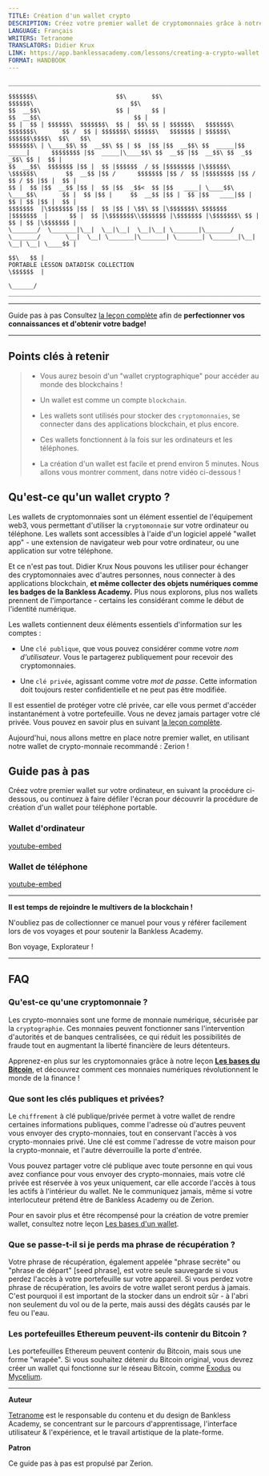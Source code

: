 ```yaml
---
TITLE: Création d'un wallet crypto
DESCRIPTION: Créez votre premier wallet de cryptomonnaies grâce à notre guide étape par étape.
LANGUAGE: Français
WRITERS: Tetranome
TRANSLATORS: Didier Krux
LINK: https://app.banklessacademy.com/lessons/creating-a-crypto-wallet
FORMAT: HANDBOOK
---
```


```
__________________________________________________________________________________________________________________________________________________________

$$$$$$$\                      $$\       $$\                                      $$$$$$\                           $$\                                   
$$  __$$\                     $$ |      $$ |                                    $$  __$$\                          $$ |                                  
$$ |  $$ | $$$$$$\  $$$$$$$\  $$ |  $$\ $$ | $$$$$$\   $$$$$$$\  $$$$$$$\       $$ /  $$ | $$$$$$$\ $$$$$$\   $$$$$$$ | $$$$$$\  $$$$$$\$$$$\  $$\   $$\ 
$$$$$$$\ | \____$$\ $$  __$$\ $$ | $$  |$$ |$$  __$$\ $$  _____|$$  _____|      $$$$$$$$ |$$  _____|\____$$\ $$  __$$ |$$  __$$\ $$  _$$  _$$\ $$ |  $$ |
$$  __$$\  $$$$$$$ |$$ |  $$ |$$$$$$  / $$ |$$$$$$$$ |\$$$$$$\  \$$$$$$\        $$  __$$ |$$ /      $$$$$$$ |$$ /  $$ |$$$$$$$$ |$$ / $$ / $$ |$$ |  $$ |
$$ |  $$ |$$  __$$ |$$ |  $$ |$$  _$$<  $$ |$$   ____| \____$$\  \____$$\       $$ |  $$ |$$ |     $$  __$$ |$$ |  $$ |$$   ____|$$ | $$ | $$ |$$ |  $$ |
$$$$$$$  |\$$$$$$$ |$$ |  $$ |$$ | \$$\ $$ |\$$$$$$$\ $$$$$$$  |$$$$$$$  |      $$ |  $$ |\$$$$$$$\\$$$$$$$ |\$$$$$$$ |\$$$$$$$\ $$ | $$ | $$ |\$$$$$$$ |
\_______/  \_______|\__|  \__|\__|  \__|\__| \_______|\_______/ \_______/       \__|  \__| \_______|\_______| \_______| \_______|\__| \__| \__| \____$$ |
                                                                                                                                               $$\   $$ |
PORTABLE LESSON DATADISK COLLECTION                                                                                                            \$$$$$$  |
                                                                                                                                                \______/
__________________________________________________________________________________________________________________________________________________________
```

---

Guide pas à pas Consultez [la leçon complète](https://app.banklessacademy.com/lessons/wallet-basics) afin de **perfectionner vos connaissances et d'obtenir votre badge!**

---

## Points clés à retenir

> - Vous aurez besoin d'un "wallet cryptographique" pour accéder au monde des blockchains !
>
> - Un wallet est comme un compte `blockchain`.
>
> - Les wallets sont utilisés pour stocker des `cryptomonnaies`, se connecter dans des applications blockchain, et plus encore.
>
> - Ces wallets fonctionnent à la fois sur les ordinateurs et les téléphones.
>
> - La création d'un wallet est facile et prend environ 5 minutes. Nous allons vous montrer comment, dans notre vidéo ci-dessous !

## Qu'est-ce qu'un wallet crypto ?

Les wallets de cryptomonnaies sont un élément essentiel de l'équipement web3, vous permettant d'utiliser la `cryptomonnaie` sur votre ordinateur ou téléphone. Les wallets sont accessibles à l'aide d'un logiciel appelé "wallet app" - une extension de navigateur web pour votre ordinateur, ou une application sur votre téléphone.

Et ce n'est pas tout. Didier Krux Nous pouvons les utiliser pour échanger des cryptomonnaies avec d'autres personnes, nous connecter à des applications blockchain, **et même collecter des objets numériques comme les badges de la Bankless Academy.** Plus nous explorons, plus nos wallets prennent de l'importance - certains les considérant comme le début de l'identité numérique.

Les wallets contiennent deux éléments essentiels d'information sur les comptes :

- Une `clé publique`, que vous pouvez considérer comme votre _nom d'utilisateur_. Vous le partagerez publiquement pour recevoir des cryptomonnaies.

- Une `clé privée`, agissant comme votre _mot de passe_. Cette information doit toujours rester confidentielle et ne peut pas être modifiée.

Il est essentiel de protéger votre clé privée, car elle vous permet d'accéder instantanément à votre portefeuille. Vous ne devez jamais partager votre clé privée. Vous pouvez en savoir plus en suivant [la leçon complète](https://app.banklessacademy.com/lessons/wallet-basics).

Aujourd'hui, nous allons mettre en place notre premier wallet, en utilisant notre wallet de crypto-monnaie recommandé : Zerion !

## Guide pas à pas

Créez votre premier wallet sur votre ordinateur, en suivant la procédure ci-dessous, ou continuez à faire défiler l'écran pour découvrir la procédure de création d'un wallet pour téléphone portable.

### Wallet d'ordinateur

[youtube-embed](https://www.youtube-nocookie.com/embed/czL_qQ39AH0)

### Wallet de téléphone

[youtube-embed](https://www.youtube-nocookie.com/embed/SFbo9QsO2t4)

---

**Il est temps de rejoindre le multivers de la blockchain !**

N'oubliez pas de collectionner ce manuel pour vous y référer facilement lors de vos voyages et pour soutenir la Bankless Academy.

Bon voyage, Explorateur !

---

## FAQ

### Qu'est-ce qu'une cryptomonnaie ?

Les crypto-monnaies sont une forme de monnaie numérique, sécurisée par la `cryptographie`. Ces monnaies peuvent fonctionner sans l'intervention d'autorités et de banques centralisées, ce qui réduit les possibilités de fraude tout en augmentant la liberté financière de leurs détenteurs.

Apprenez-en plus sur les cryptomonnaies grâce à notre leçon **[Les bases du Bitcoin](https://app.banklessacademy.com/lessons/bitcoin-basics)**, et découvrez comment ces monnaies numériques révolutionnent le monde de la finance !

### Que sont les clés publiques et privées?

Le `chiffrement` à clé publique/privée permet à votre wallet de rendre certaines informations publiques, comme l'adresse où d'autres peuvent vous envoyer des crypto-monnaies, tout en conservant l'accès à vos crypto-monnaies privé. Une clé est comme l'adresse de votre maison pour la crypto-monnaie, et l'autre déverrouille la porte d'entrée.

Vous pouvez partager votre clé publique avec toute personne en qui vous avez confiance pour vous envoyer des crypto-monnaies, mais votre clé privée est réservée à vos yeux uniquement, car elle accorde l'accès à tous les actifs à l'intérieur du wallet. Ne le communiquez jamais, même si votre interlocuteur prétend être de Bankless Academy ou de Zerion.

Pour en savoir plus et être récompensé pour la création de votre premier wallet, consultez notre leçon [Les bases d'un wallet](https://app.banklessacademy.com/lessons/wallet-basics).

### Que se passe-t-il si je perds ma phrase de récupération ?

Votre phrase de récupération, également appelée "phrase secrète" ou "phrase de départ" [seed phrase], est votre seule sauvegarde si vous perdez l'accès à votre portefeuille sur votre appareil. Si vous perdez votre phrase de récupération, les avoirs de votre wallet seront perdus à jamais. C'est pourquoi il est important de la stocker dans un endroit sûr - à l'abri non seulement du vol ou de la perte, mais aussi des dégâts causés par le feu ou l'eau.

### Les portefeuilles Ethereum peuvent-ils contenir du Bitcoin ?

Les portefeuilles Ethereum peuvent contenir du Bitcoin, mais sous une forme "wrapée". Si vous souhaitez détenir du Bitcoin original, vous devrez créer un wallet qui fonctionne sur le réseau Bitcoin, comme [Exodus](https://www.exodus.com/) ou [Mycelium](https://wallet.mycelium.com/).

---

**Auteur**

[Tetranome](https://twitter.com/Tetranome) est le responsable du contenu et du design de Bankless Academy, se concentrant sur le parcours d'apprentissage, l'interface utilisateur & l'expérience, et le travail artistique de la plate-forme.

**Patron**

Ce guide pas à pas est propulsé par Zerion.
